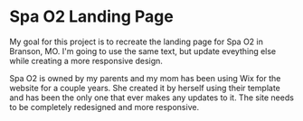 # Spa O2 Landing Page

My goal for this project is to recreate the landing page for Spa O2 in Branson, MO. I'm going to use the same text, but update eveything else while creating a more responsive design.

Spa O2 is owned by my parents and my mom has been using Wix for the website for a couple years. She created it by herself using their template and has been the only one that ever makes any updates to it. The site needs to be completely redesigned and more responsive.
